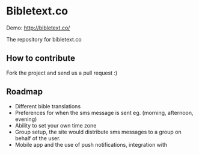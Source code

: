 # Bibletext.co

Demo: http://bibletext.co/

The repository for bibletext.co

## How to contribute

Fork the project and send us a pull request :)

## Roadmap

- Different bible translations
- Preferences for when the sms message is sent eg. (morning, afternoon, evening)
- Ability to set your own time zone
- Group setup, the site would distribute sms messages to a group on behalf of the user.
- Mobile app and the use of push notifications, integration with 

